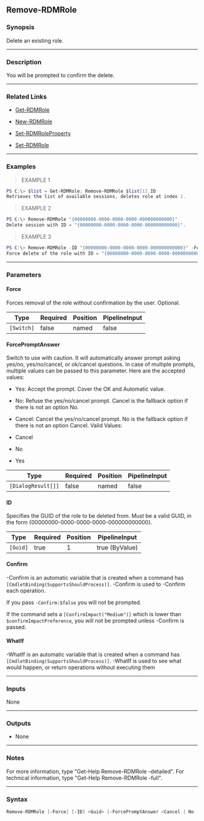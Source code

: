 Remove-RDMRole
--------------

### Synopsis
Delete an existing role.

---

### Description

You will be prompted to confirm the delete.

---

### Related Links
* [Get-RDMRole](Get-RDMRole)

* [New-RDMRole](New-RDMRole)

* [Set-RDMRoleProperty](Set-RDMRoleProperty)

* [Set-RDMRole](Set-RDMRole)

---

### Examples
> EXAMPLE 1

```PowerShell
PS C:\> $list = Get-RDMRole; Remove-RDMRole $list[1].ID
Retrieves the list of available sessions, deletes role at index 1.
```
> EXAMPLE 2

```PowerShell
PS C:\> Remove-RDMRole "{00000000-0000-0000-0000-000000000000}"
Delete session with ID = "{00000000-0000-0000-0000-000000000000}".
```
> EXAMPLE 3

```PowerShell
PS C:\> Remove-RDMRole -ID "{00000000-0000-0000-0000-000000000000}" -Force
Force delete of the role with ID = "{00000000-0000-0000-0000-000000000000}".
```

---

### Parameters
#### **Force**
Forces removal of the role without confirmation by the user. Optional.

|Type      |Required|Position|PipelineInput|
|----------|--------|--------|-------------|
|`[Switch]`|false   |named   |false        |

#### **ForcePromptAnswer**
Switch to use with caution. It will automatically answer prompt asking yes/no, yes/no/cancel, or ok/cancel questions. In case of multiple prompts, multiple values can be passed to this parameter. Here are the accepted values:
* Yes: Accept the prompt. Cover the OK and Automatic value.
* No: Refuse the yes/no/cancel prompt. Cancel is the fallback option if there is not an option No.
* Cancel: Cancel the yes/no/cancel prompt. No is the fallback option if there is not an option Cancel.
Valid Values:

* Cancel
* No
* Yes

|Type              |Required|Position|PipelineInput|
|------------------|--------|--------|-------------|
|`[DialogResult[]]`|false   |named   |false        |

#### **ID**
Specifies the GUID of the role to be deleted from.
Must be a valid GUID, in the form {00000000-0000-0000-0000-000000000000}.

|Type    |Required|Position|PipelineInput |
|--------|--------|--------|--------------|
|`[Guid]`|true    |1       |true (ByValue)|

#### **Confirm**
-Confirm is an automatic variable that is created when a command has ```[CmdletBinding(SupportsShouldProcess)]```.
-Confirm is used to -Confirm each operation.

If you pass ```-Confirm:$false``` you will not be prompted.

If the command sets a ```[ConfirmImpact("Medium")]``` which is lower than ```$confirmImpactPreference```, you will not be prompted unless -Confirm is passed.

#### **WhatIf**
-WhatIf is an automatic variable that is created when a command has ```[CmdletBinding(SupportsShouldProcess)]```.
-WhatIf is used to see what would happen, or return operations without executing them

---

### Inputs
None

---

### Outputs
* None

---

### Notes
For more information, type "Get-Help Remove-RDMRole -detailed". For technical information, type "Get-Help Remove-RDMRole -full".

---

### Syntax
```PowerShell
Remove-RDMRole [-Force] [-ID] <Guid> [-ForcePromptAnswer <Cancel | No | Yes>] [-Confirm] [-WhatIf] [<CommonParameters>]
```
